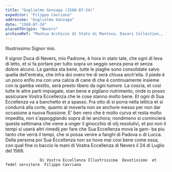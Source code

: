 ```yaml
---
title: "Guglielmo Gonzaga (1568-07-24)"
expeditor: "Filippo Cavriana"
addressee: "Guglielmo Gonzaga"
date: "1568-07-24"
placeOfOrigin: "Nevers"
archiveRef: "Mantua Archivio di Stato di Mantova, Davari Collection,, fols. -"
---
```


Illustrissimo Signor  mio.

Il signor Duca di Nevers, mio Padrone, è hora  in stato tale, che ogni di leva di letto, et  si fa portare per tutto sopra un seggio senza  pena et senza dolore alcuno. La gamba sta  bene, tutte le piaghe sono consolidate salvo quella  dell'entrata, che infra doi overo tre di serà  chiusa anch'ella. Il piede è un poco enfio ma  con una calcia di cane di che è continuamente  insieme con la gamba vestito, serà presto libero  da ogni tumore. La coscia, et così tutte le altre  parti impiagate, stan bene e pigliano nutrimento, onde io posso assicurare Vostra Eccellenza  che le cose stanno  molto bene. Et ogni di Sua Eccellenza  va a banchetto et  a spasso. Fra otto di si porra nella <span class="unclear">lettica</span> et si  condurrà alla corte, quanto al moverla non se  anchore messo per non dar occasione  a nuova flussione. E' ben vero che è molto  curva et resta molto impedita, non s'appoggiando sopra di lei anchora; nondimeno si comincierà  questa settimana che viene a onger il ginocchio  di olij resolutivi, et poi non il tempi si userà  altri rimedij per fare che Sua Eccellenza  mova la gam-
ba piu tanto che verrà il tempi, che si possa  venire a fanghi di Padova o di Lucca. Della persona poi Sua Eccellenza  non so <span class="unclear">hove</span> mai cosi bene  come essa, con qual fine io baccio le mani  di Vostra Eccellenza  di Nevers il 24 di Luglio del 1568.


                   Di Vostra Eccellenza Illustrissima  Devotissimo  et fedel servitore  Filippo Cavriana

